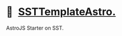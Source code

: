# 📄 [SSTTemplateAstro.]

AstroJS Starter on SST.

[SSTTemplateAstro.]: https://npmjs.org/@playform/sst-template-astro
